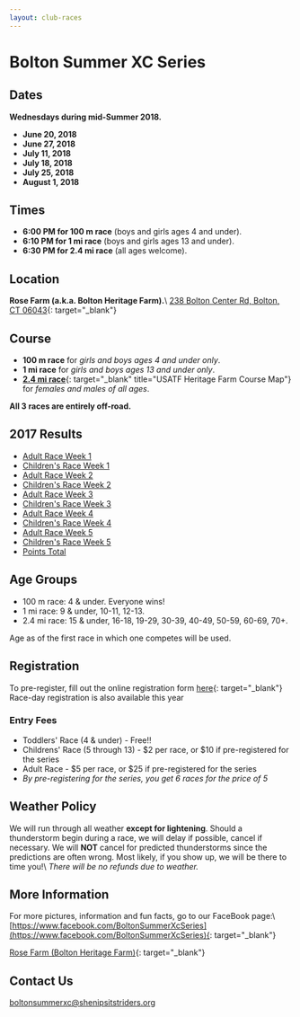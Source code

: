 ```yaml
---
layout: club-races
---
```


# Bolton Summer XC Series

## Dates

**Wednesdays during mid-Summer 2018.**

* **June 20, 2018**
* **June 27, 2018**
* **July 11, 2018**
* **July 18, 2018**
* **July 25, 2018**
* **August 1, 2018**

## Times

* **6:00 PM for 100 m race** (boys and girls ages 4 and under).
* **6:10 PM for 1 mi race** (boys and girls ages 13 and under).
* **6:30 PM for 2.4 mi race** (all ages welcome).

## Location
**Rose Farm (a.k.a. Bolton Heritage Farm).**\\
[238 Bolton Center Rd, Bolton, CT 06043](https://goo.gl/maps/rHNzB){: target="_blank"}

## Course

* **100 m race** for *girls and boys ages 4 and under only*.
* **1 mi race** for *girls and boys ages 13 and under only*.
* [**2.4 mi race**](http://www.usatf.org/routes/view.asp?rID=376233){: target="_blank" title="USATF Heritage Farm Course Map"} for *females and males of all ages*.

**All 3 races are entirely off-road.**

## 2017 Results

  <ul>
  <li><a href="./bolton2017/adultweek1.html" target="_blank">Adult Race Week 1</a></li>
  <li><a href="./bolton2017/kidweek1.html" target="_blank">Children's Race Week 1</a></li>
  <li><a href="./bolton2017/adultweek2.html" target="_blank">Adult Race Week 2</a></li>
  <li><a href="./bolton2017/kidweek2.html" target="_blank">Children's Race Week 2</a></li>
  <li><a href="./bolton2017/adultweek3.html" target="_blank">Adult Race Week 3</a></li>
  <li><a href="./bolton2017/kidweek3.html" target="_blank">Children's Race Week 3</a></li>
  <li><a href="./bolton2017/adultweek4.html" target="_blank">Adult Race Week 4</a></li>
  <li><a href="./bolton2017/kidweek4.html" target="_blank">Children's Race Week 4</a></li>
  <li><a href="./bolton2017/adultweek5.html" target="_blank">Adult Race Week 5</a></li>
  <li><a href="./bolton2017/kidweek5.html" target="_blank">Children's Race Week 5</a></li>
  <li><a href="./bolton2017/pointstotal.html" target="_blank">Points Total</a></li>
  </ul>

## Age Groups

* 100 m race: 4 & under. Everyone wins!
* 1 mi race: 9 & under, 10-11, 12-13.
* 2.4 mi race: 15 & under, 16-18, 19-29, 30-39, 40-49, 50-59, 60-69, 70+.

Age as of the first race in which one competes will be used.

## Registration

To pre-register, fill out the online registration form [here](https://docs.google.com/forms/d/e/1FAIpQLSeh36D4rcDiJXsRfjPJBIjnoPc6fP9WKuBZL9NJsyhEFPYeYQ/viewform){: target="_blank"}
Race-day registration is also available this year

### Entry Fees

* Toddlers' Race (4 & under) - Free‼
* Childrens' Race (5 through 13) - $2 per race, or $10 if pre-registered for the series
* Adult Race - $5 per race, or $25 if pre-registered for the series
* *By pre-registering for the series, you get 6 races for the price of 5*

## Weather Policy

We will run through all weather **except for lightening**. Should a thunderstorm begin during a race, we will delay if possible, cancel if necessary. We will **NOT** cancel for predicted thunderstorms since the predictions are often wrong. Most likely, if you show up, we will be there to time you!\\
*There will be no refunds due to weather.*

## More Information

For more pictures, information and fun facts, go to our FaceBook page:\\
[https://www.facebook.com/BoltonSummerXcSeries](https://www.facebook.com/BoltonSummerXcSeries){: target="_blank"}

[Rose Farm (Bolton Heritage Farm)](http://www.campjohnson.org/Download/RoseFarmBrochure.pdf){: target="_blank"}

## Contact Us

[boltonsummerxc@shenipsitstriders.org](mailto:boltonsummerxc@shenipsitstriders.org)